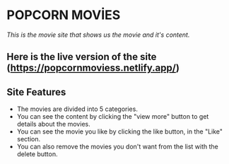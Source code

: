 # POPCORN MOVİES
*This is the movie site that shows us the movie and it's content.*
## Here is the live version of the site (https://popcornmoviess.netlify.app/)
## Site Features
- The movies are divided into 5 categories.
- You can see the content by clicking the "view more" button to get details about the movies.
- You can see the movie you like by clicking the like button, in the "Like" section.
- You can also remove the movies you don't want from the list with the delete button.
